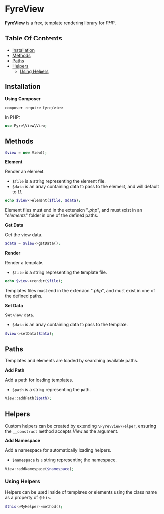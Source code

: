 # FyreView

**FyreView** is a free, template rendering library for *PHP*.


## Table Of Contents
- [Installation](#installation)
- [Methods](#methods)
- [Paths](#paths)
- [Helpers](#helpers)
    - [Using Helpers](#using-helpers)



## Installation

**Using Composer**

```
composer require fyre/view
```

In PHP:

```php
use Fyre\View\View;
```


## Methods

```php
$view = new View();
```

**Element**

Render an element.

- `$file` is a string representing the element file.
- `$data` is an array containing data to pass to the element, and will default to *[]*.

```php
echo $view->element($file, $data);
```

Element files must end in the extension "*.php*", and must exist in an "*elements*" folder in one of the defined paths.

**Get Data**

Get the view data.

```php
$data = $view->getData();
```

**Render**

Render a template.

- `$file` is a string representing the template file.

```php
echo $view->render($file);
```

Templates files must end in the extension "*.php*", and must exist in one of the defined paths.

**Set Data**

Set view data.

- `$data` is an array containing data to pass to the template.

```php
$view->setData($data);
```


## Paths

Templates and elements are loaded by searching available paths.

**Add Path**

Add a path for loading templates.

- `$path` is a string representing the path.

```php
View::addPath($path);
```


## Helpers

Custom helpers can be created by extending `\Fyre\View\Helper`, ensuring the `__construct` method accepts *View* as the argument.

**Add Namespace**

Add a namespace for automatically loading helpers.

- `$namespace` is a string representing the namespace.

```php
View::addNamespace($namespace);
```

### Using Helpers

Helpers can be used inside of templates or elements using the class name as a property of `$this`.

```php
$this->MyHelper->method();
```